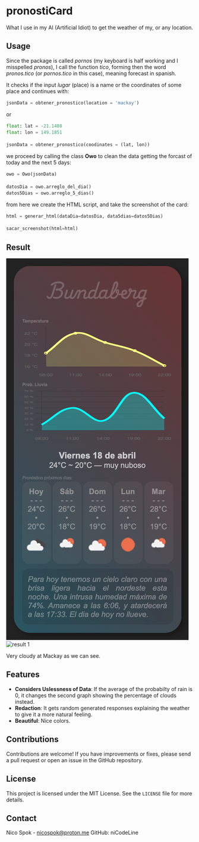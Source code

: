 # pronostiCard
What I use in my AI (Artificial Idiot) to get the weather of my, or any location.


## Usage

Since the package is called _pornos_ (my keyboard is half working and I misspelled *pronos*), I call the
function _tico_, forming then the word _pronos.tico_ (or _pornos.tico_ in this case), meaning forecast in spanish.  
  

It checks if the input _lugar_ (place) is a name or the coordinates of some place and continues with:

```python
jsonData = obtener_pronostico(location = 'mackay')
```

or

```python
float: lat = -21.1408
float: lon = 149.1851

jsonData = obtener_pronostico(coodinates = (lat, lon))
```

we proceed by calling the class **Owo** to clean the data getting the forcast of today and the next 5 days:

```python
owo = Owo(jsonData)

datosDia = owo.arreglo_del_dia()
datos5Dias = owo.arreglo_5_dias()
```

from here we create the HTML script, and take the screenshot of the card:

```python
html = generar_html(dataDia=datosDia, data5dias=datos5Dias)

sacar_screenshot(html=html)
```


## Result

![result 1](images/test_Bundaberg.png)
![result 1](images/test_Mackay.png)

Very cloudy at Mackay as we can see.

## Features

- **Considers Uslessness of Data**: If the average of the probabilty of rain is 0, it changes the second graph
showing the percentage of clouds instead.
- **Redaction**: It gets random generated responses explaining the weather to give it a more natural feeling.
- **Beautiful**: Nice colors.


## Contributions

Contributions are welcome! If you have improvements or fixes, please send a pull request or open an issue in the GitHub repository.

## License

This project is licensed under the MIT License. See the `LICENSE` file for more details.

## Contact

Nico Spok - nicospok@proton.me
GitHub: niCodeLine

